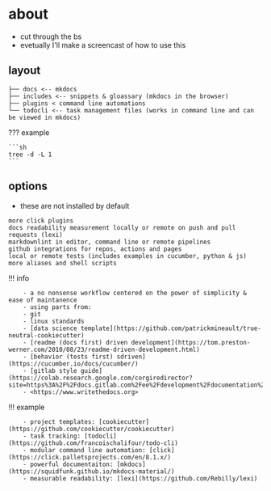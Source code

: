 # about

- cut through the bs
- evetually I'll make a screencast of how to use this 

## layout

```text
├── docs <-- mkdocs
├── includes <-- snippets & gloassary (mkdocs in the browser)
├── plugins < command line automations
└── todocli <-- task management files (works in command line and can be viewed in mkdocs)
```

??? example

    ```sh
    tree -d -L 1
    ```

## options

- these are not installed by default

```text
more click plugins
docs readability measurement locally or remote on push and pull requests (lexi)
markdownlint in editor, command line or remote pipelines
github integrations for repos, actions and pages
local or remote tests (includes examples in cucumber, python & js)
more aliases and shell scripts
```

!!! info

        - a no nonsense workflow centered on the power of simplicity & ease of maintanence
        - using parts from:
        - git
        - linux standards
        - [data science template](https://github.com/patrickmineault/true-neutral-cookiecutter)
        - [readme (docs first) driven development](https://tom.preston-werner.com/2010/08/23/readme-driven-development.html)
        - [behavior (tests first) sdriven](https://cucumber.io/docs/cucumber/)
        - [gitlab style guide](https://colab.research.google.com/corgiredirector?site=https%3A%2F%2Fdocs.gitlab.com%2Fee%2Fdevelopment%2Fdocumentation%2Ftopic_types%2F)
        - <https://www.writethedocs.org>

!!! example

        - project templates: [cookiecutter](https://github.com/cookiecutter/cookiecutter)
        - task tracking: [todocli](https://github.com/francoischalifour/todo-cli)
        - modular command line automation: [click](https://click.palletsprojects.com/en/8.1.x/)
        - powerful documentaiton: [mkdocs](https://squidfunk.github.io/mkdocs-material/)
        - measurable readability: [lexi](https://github.com/Rebilly/lexi)
